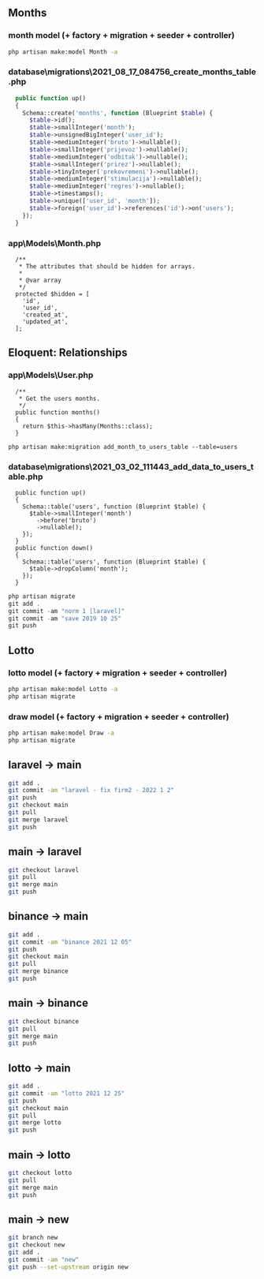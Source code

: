 ## Months

### month model (+ factory + migration + seeder + controller)
```bash
php artisan make:model Month -a
```
### database\migrations\2021_08_17_084756_create_months_table.php
```php
  public function up()
  {
    Schema::create('months', function (Blueprint $table) {
      $table->id();
      $table->smallInteger('month');
      $table->unsignedBigInteger('user_id');
      $table->mediumInteger('bruto')->nullable();
      $table->smallInteger('prijevoz')->nullable();
      $table->mediumInteger('odbitak')->nullable();
      $table->smallInteger('prirez')->nullable();
      $table->tinyInteger('prekovremeni')->nullable();
      $table->mediumInteger('stimulacija')->nullable();
      $table->mediumInteger('regres')->nullable();
      $table->timestamps();
      $table->unique(['user_id', 'month']);
      $table->foreign('user_id')->references('id')->on('users');
    });
  }
```
### app\Models\Month.php
```
  /**
   * The attributes that should be hidden for arrays.
   *
   * @var array
   */
  protected $hidden = [
    'id',
    'user_id',
    'created_at',
    'updated_at',
  ];
```
## Eloquent: Relationships

### app\Models\User.php
```
  /**
   * Get the users months.
   */
  public function months()
  {
    return $this->hasMany(Months::class);
  }
```
```
php artisan make:migration add_month_to_users_table --table=users
```
### database\migrations\2021_03_02_111443_add_data_to_users_table.php
```
  public function up()
  {
    Schema::table('users', function (Blueprint $table) {
      $table->smallInteger('month')
        ->before('bruto')
        ->nullable();
    });
  }
  public function down()
  {
    Schema::table('users', function (Blueprint $table) {
      $table->dropColumn('month');
    });
  }
```
```php
php artisan migrate
git add .
git commit -am "norm 1 [laravel]"
git commit -am "save 2019 10 25"
git push
```
## Lotto

### lotto model (+ factory + migration + seeder + controller)
```bash
php artisan make:model Lotto -a
php artisan migrate
```

### draw model (+ factory + migration + seeder + controller)
```bash
php artisan make:model Draw -a
php artisan migrate
```
## laravel -> main
```bash
git add .
git commit -am "laravel - fix firm2 - 2022 1 2"
git push
git checkout main
git pull
git merge laravel
git push
```
## main -> laravel
```bash
git checkout laravel
git pull
git merge main
git push
```
## binance -> main
```bash
git add .
git commit -am "binance 2021 12 05"
git push
git checkout main
git pull
git merge binance
git push
```
## main -> binance
```bash
git checkout binance
git pull
git merge main
git push
```
## lotto -> main
```bash
git add .
git commit -am "lotto 2021 12 25"
git push
git checkout main
git pull
git merge lotto
git push
```
## main -> lotto
```bash
git checkout lotto
git pull
git merge main
git push
```

## main -> new
```bash
git branch new
git checkout new
git add .
git commit -am "new"
git push --set-upstream origin new
```

